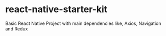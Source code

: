 # react-native-starter-kit
Basic React Native Project with main dependencies like, Axios, Navigation and Redux

